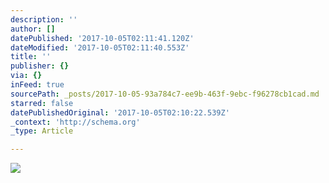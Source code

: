 ```yaml
---
description: ''
author: []
datePublished: '2017-10-05T02:11:41.120Z'
dateModified: '2017-10-05T02:11:40.553Z'
title: ''
publisher: {}
via: {}
inFeed: true
sourcePath: _posts/2017-10-05-93a784c7-ee9b-463f-9ebc-f96278cb1cad.md
starred: false
datePublishedOriginal: '2017-10-05T02:10:22.539Z'
_context: 'http://schema.org'
_type: Article

---
```

![](https://the-grid-user-content.s3-us-west-2.amazonaws.com/fa77da66-0d1c-408e-a084-98137d0c5b14.jpg)